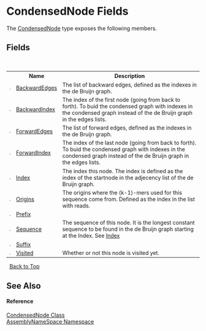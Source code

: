 # CondensedNode Fields
 

The <a href="9aa97fa2-84fc-c8b1-da89-3aa2201bdb11">CondensedNode</a> type exposes the following members.


## Fields
&nbsp;<table><tr><th></th><th>Name</th><th>Description</th></tr><tr><td>![Public field](media/pubfield.gif "Public field")</td><td><a href="ebb30696-c785-238c-b1db-3a21330ba195">BackwardEdges</a></td><td>
The list of backward edges, defined as the indexes in the de Bruijn graph.</td></tr><tr><td>![Public field](media/pubfield.gif "Public field")</td><td><a href="b0752be6-947d-706c-e76e-172463eca570">BackwardIndex</a></td><td>
The index of the first node (going from back to forth). To buid the condensed graph with indexes in the condensed graph instead of the de Bruijn graph in the edges lists.</td></tr><tr><td>![Public field](media/pubfield.gif "Public field")</td><td><a href="6d6b9c78-8c8b-fa02-b443-0b3a368c1266">ForwardEdges</a></td><td>
The list of forward edges, defined as the indexes in the de Bruijn graph.</td></tr><tr><td>![Public field](media/pubfield.gif "Public field")</td><td><a href="f8ca13a0-0210-a7a7-acce-85c8e7f0fc49">ForwardIndex</a></td><td>
The index of the last node (going from back to forth). To buid the condensed graph with indexes in the condensed graph instead of the de Bruijn graph in the edges lists.</td></tr><tr><td>![Public field](media/pubfield.gif "Public field")</td><td><a href="0e6d0441-3be6-7c54-cf9c-5c38bdfdd59b">Index</a></td><td>
The index this node. The index is defined as the index of the startnode in the adjecency list of the de Bruijn graph.</td></tr><tr><td>![Public field](media/pubfield.gif "Public field")</td><td><a href="1581164d-ede2-6e49-ee5a-1a1f39eaf89c">Origins</a></td><td>
The origins where the (k-1)-mers used for this sequence come from. Defined as the index in the list with reads.</td></tr><tr><td>![Public field](media/pubfield.gif "Public field")</td><td><a href="475c2b5a-b7f9-10ca-5673-252791811f4f">Prefix</a></td><td /></tr><tr><td>![Public field](media/pubfield.gif "Public field")</td><td><a href="ee83352a-908f-a9d9-c11b-28628989b5eb">Sequence</a></td><td>
The sequence of this node. It is the longest constant sequence to be found in the de Bruijn graph starting at the Index. See <a href="0e6d0441-3be6-7c54-cf9c-5c38bdfdd59b">Index</a></td></tr><tr><td>![Public field](media/pubfield.gif "Public field")</td><td><a href="d0889049-66a4-7f34-13c5-24ce9ce2c238">Suffix</a></td><td /></tr><tr><td>![Public field](media/pubfield.gif "Public field")</td><td><a href="0481ed0a-d9f7-decd-1880-2fa17ffa7372">Visited</a></td><td>
Whether or not this node is visited yet.</td></tr></table>&nbsp;
<a href="#condensednode-fields">Back to Top</a>

## See Also


#### Reference
<a href="9aa97fa2-84fc-c8b1-da89-3aa2201bdb11">CondensedNode Class</a><br /><a href="6bcc80ef-5cfd-db5f-1eb2-7297d1c16397">AssemblyNameSpace Namespace</a><br />
